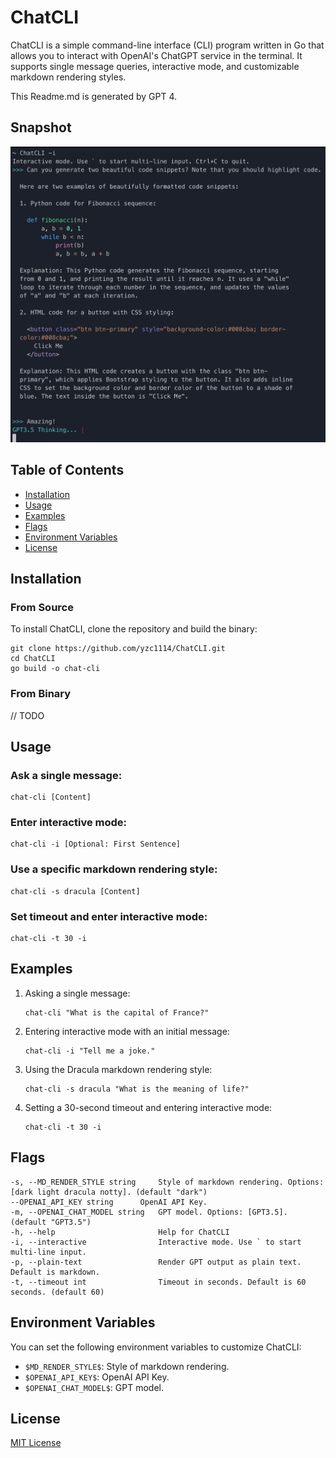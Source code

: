 # ChatCLI

ChatCLI is a simple command-line interface (CLI) program written in Go that allows you to interact with OpenAI's ChatGPT service in the terminal. It supports single message queries, interactive mode, and customizable markdown rendering styles.

This Readme.md is generated by GPT 4.

## Snapshot
![Example](./imgs/snapshot.png)

## Table of Contents
- [Installation](#installation)
- [Usage](#usage)
- [Examples](#examples)
- [Flags](#flags)
- [Environment Variables](#environment-variables)
- [License](#license)

## Installation

### From Source
To install ChatCLI, clone the repository and build the binary:

```
git clone https://github.com/yzc1114/ChatCLI.git
cd ChatCLI
go build -o chat-cli
```

### From Binary
// TODO

## Usage

### Ask a single message:

```
chat-cli [Content]
```

### Enter interactive mode:

```
chat-cli -i [Optional: First Sentence]
```

### Use a specific markdown rendering style:

```
chat-cli -s dracula [Content]
```

### Set timeout and enter interactive mode:

```
chat-cli -t 30 -i
```

## Examples

1. Asking a single message:

   ```
   chat-cli "What is the capital of France?"
   ```

2. Entering interactive mode with an initial message:

   ```
   chat-cli -i "Tell me a joke."
   ```

3. Using the Dracula markdown rendering style:

   ```
   chat-cli -s dracula "What is the meaning of life?"
   ```

4. Setting a 30-second timeout and entering interactive mode:

   ```
   chat-cli -t 30 -i
   ```

## Flags

```
-s, --MD_RENDER_STYLE string     Style of markdown rendering. Options: [dark light dracula notty]. (default "dark")
--OPENAI_API_KEY string      OpenAI API Key.
-m, --OPENAI_CHAT_MODEL string   GPT model. Options: [GPT3.5]. (default "GPT3.5")
-h, --help                       Help for ChatCLI
-i, --interactive                Interactive mode. Use ` to start multi-line input.
-p, --plain-text                 Render GPT output as plain text. Default is markdown.
-t, --timeout int                Timeout in seconds. Default is 60 seconds. (default 60)
```

## Environment Variables

You can set the following environment variables to customize ChatCLI:

- `$MD_RENDER_STYLE$`: Style of markdown rendering.
- `$OPENAI_API_KEY$`: OpenAI API Key.
- `$OPENAI_CHAT_MODEL$`: GPT model.

## License

[MIT License](LICENSE)
